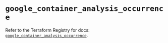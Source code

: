 # `google_container_analysis_occurrence`

Refer to the Terraform Registry for docs: [`google_container_analysis_occurrence`](https://registry.terraform.io/providers/hashicorp/google/5.33.0/docs/resources/container_analysis_occurrence).
